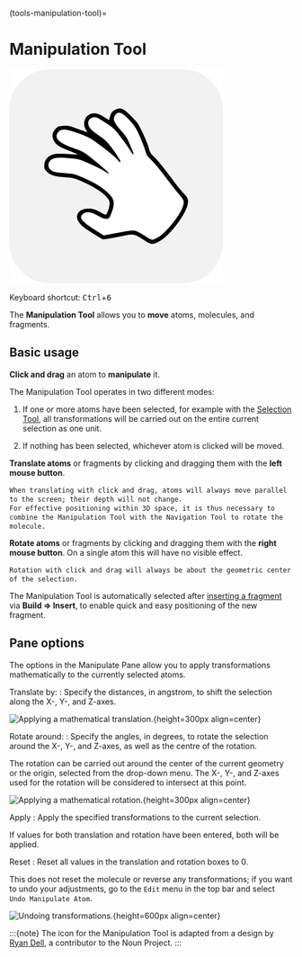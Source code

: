 (tools-manipulation-tool)=

# Manipulation Tool

![The icon of the Manipulation Tool in light mode.](../../_static/icon_manipulate.svg)

Keyboard shortcut: <kbd>Ctrl</kbd>+<kbd>6</kbd>

The **Manipulation Tool** allows you to **move** atoms, molecules, and fragments.

## Basic usage

**Click and drag** an atom to **manipulate** it.

The Manipulation Tool operates in two different modes:

1. If one or more atoms have been selected, for example with the [Selection Tool](tools-selection-tool), all transformations will be carried out on the entire current selection as one unit.

2. If nothing has been selected, whichever atom is clicked will be moved.

**Translate atoms** or fragments by clicking and dragging them with the **left mouse button**.

```{tip}
When translating with click and drag, atoms will always move parallel to the screen; their depth will not change.
For effective positioning within 3D space, it is thus necessary to combine the Manipulation Tool with the Navigation Tool to rotate the molecule.
```

**Rotate atoms** or fragments by clicking and dragging them with the **right mouse button**.
On a single atom this will have no visible effect.

```{tip}
Rotation with click and drag will always be about the geometric center of the selection.
```

The Manipulation Tool is automatically selected after [inserting a fragment](menus-build-menu-insert) via **Build ⇒ Insert**, to enable quick and easy positioning of the new fragment.

## Pane options

The options in the Manipulate Pane allow you to apply transformations mathematically to the currently selected atoms.

Translate by:
: Specify the distances, in angstrom, to shift the selection along the X-, Y-, and Z-axes.

![Applying a mathematical translation.](../../_static/0f89679e-9bee-4005-8793-fc96682ecd34.png){height=300px align=center}

Rotate around:
: Specify the angles, in degrees, to rotate the selection around the X-, Y-, and Z-axes, as well as the centre of the rotation.

  The rotation can be carried out around the center of the current geometry or the origin, selected from the drop-down menu.
  The X-, Y-, and Z-axes used for the rotation will be considered to intersect at this point.

![Applying a mathematical rotation.](../../_static/14c1bee4-7288-4fa7-8660-d9fc58578631.png){height=300px align=center}

Apply
: Apply the specified transformations to the current selection.

  If values for both translation and rotation have been entered, both will be applied.

Reset
: Reset all values in the translation and rotation boxes to 0.

  This does not reset the molecule or reverse any transformations; if you want to undo your adjustments, go to the `Edit` menu in the top bar and select `Undo Manipulate Atom`.

![Undoing transformations.](../../_static/e711ffa1-6a52-4748-af42-e734581bf36b.png){height=600px align=center}

:::{note}
The icon for the Manipulation Tool is adapted from a design by [Ryan Dell](https://thenounproject.com/ryandeel/), a contributor to the Noun Project.
:::
